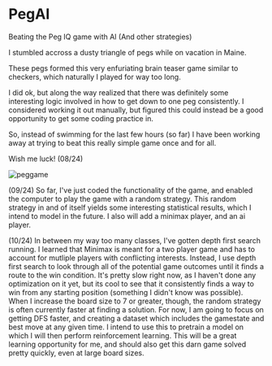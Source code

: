 # PegAI
Beating the Peg IQ game with AI (And other strategies)

I stumbled accross a dusty triangle of pegs while on vacation in Maine. 

These pegs formed this very enfuriating brain teaser game similar to checkers, which
naturally I played for way too long. 

I did ok, but along the way realized that there was definitely some interesting logic involved
in how to get down to one peg consistently. I considered working it out manually, but figured 
this could instead be a good opportunity to get some coding practice in.

So, instead of swimming for the last few hours (so far) I have been working away at trying to beat this really simple game once and for all.

Wish me luck! (08/24)

![peggame](https://github.com/user-attachments/assets/5ca66072-76a3-4fe5-b3c8-00a3e8e79cf3)


(09/24) So far, I've just coded the functionality of the game, and enabled the computer to play the game with a random strategy. 
This random strategy in and of itself yields some interesting statistical results, which I intend to model in the future. 
I also will add a minimax player, and an ai player.

(10/24) In between my way too many classes, I've gotten depth first search running. I learned that Minimax is meant for a two 
player game and has to account for mutliple players with conflicting interests. Instead, I use depth first search to look through 
all of the potential game outcomes until it finds a route to the win condition. It's pretty slow right now, as I haven't done any 
optimization on it yet, but its cool to see that it consistently finds a way to win from any starting position (something I didn't know
was possible). When I increase the board size to 7 or greater, though, the random strategy is often currently faster at finding a solution.
For now, I am going to focus on getting DFS faster, and creating a dataset which includes the gamestate and best move at any given time. I intend 
to use this to pretrain a model on which I will then perform reinforcement learning. This will be a great learning opportunity for me, and should
also get this darn game solved pretty quickly, even at large board sizes.
